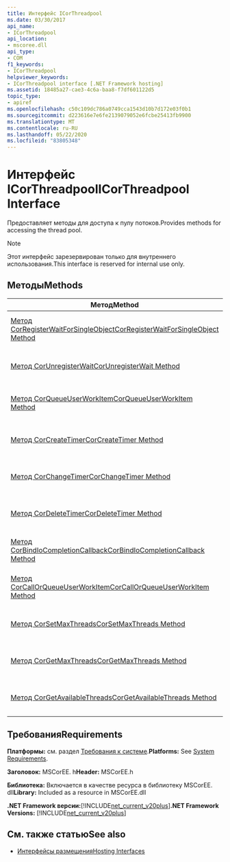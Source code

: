 ```yaml
---
title: Интерфейс ICorThreadpool
ms.date: 03/30/2017
api_name:
- ICorThreadpool
api_location:
- mscoree.dll
api_type:
- COM
f1_keywords:
- ICorThreadpool
helpviewer_keywords:
- ICorThreadpool interface [.NET Framework hosting]
ms.assetid: 18485a27-cae3-4c6a-baa8-f7df601122d5
topic_type:
- apiref
ms.openlocfilehash: c50c109dc786a0749cca1543d10b7d172e03f0b1
ms.sourcegitcommit: d223616e7e6fe2139079052e6fcbe25413fb9900
ms.translationtype: MT
ms.contentlocale: ru-RU
ms.lasthandoff: 05/22/2020
ms.locfileid: "83805348"
---
```

# <a name="icorthreadpool-interface"></a><span data-ttu-id="c81f3-102">Интерфейс ICorThreadpool</span><span class="sxs-lookup"><span data-stu-id="c81f3-102">ICorThreadpool Interface</span></span>
<span data-ttu-id="c81f3-103">Предоставляет методы для доступа к пулу потоков.</span><span class="sxs-lookup"><span data-stu-id="c81f3-103">Provides methods for accessing the thread pool.</span></span>  
  
> [!NOTE]
> <span data-ttu-id="c81f3-104">Этот интерфейс зарезервирован только для внутреннего использования.</span><span class="sxs-lookup"><span data-stu-id="c81f3-104">This interface is reserved for internal use only.</span></span>  
  
## <a name="methods"></a><span data-ttu-id="c81f3-105">Методы</span><span class="sxs-lookup"><span data-stu-id="c81f3-105">Methods</span></span>  
  
|<span data-ttu-id="c81f3-106">Метод</span><span class="sxs-lookup"><span data-stu-id="c81f3-106">Method</span></span>|<span data-ttu-id="c81f3-107">Описание</span><span class="sxs-lookup"><span data-stu-id="c81f3-107">Description</span></span>|  
|------------|-----------------|  
|[<span data-ttu-id="c81f3-108">Метод CorRegisterWaitForSingleObject</span><span class="sxs-lookup"><span data-stu-id="c81f3-108">CorRegisterWaitForSingleObject Method</span></span>](icorthreadpool-corregisterwaitforsingleobject-method.md)|<span data-ttu-id="c81f3-109">Зарезервировано только для внутреннего использования.</span><span class="sxs-lookup"><span data-stu-id="c81f3-109">Reserved for internal use only.</span></span>|  
|[<span data-ttu-id="c81f3-110">Метод CorUnregisterWait</span><span class="sxs-lookup"><span data-stu-id="c81f3-110">CorUnregisterWait Method</span></span>](icorthreadpool-corunregisterwait-method.md)|<span data-ttu-id="c81f3-111">Зарезервировано только для внутреннего использования.</span><span class="sxs-lookup"><span data-stu-id="c81f3-111">Reserved for internal use only.</span></span>|  
|[<span data-ttu-id="c81f3-112">Метод CorQueueUserWorkItem</span><span class="sxs-lookup"><span data-stu-id="c81f3-112">CorQueueUserWorkItem Method</span></span>](icorthreadpool-corqueueuserworkitem-method.md)|<span data-ttu-id="c81f3-113">Зарезервировано только для внутреннего использования.</span><span class="sxs-lookup"><span data-stu-id="c81f3-113">Reserved for internal use only.</span></span>|  
|[<span data-ttu-id="c81f3-114">Метод CorCreateTimer</span><span class="sxs-lookup"><span data-stu-id="c81f3-114">CorCreateTimer Method</span></span>](icorthreadpool-corcreatetimer-method.md)|<span data-ttu-id="c81f3-115">Зарезервировано только для внутреннего использования.</span><span class="sxs-lookup"><span data-stu-id="c81f3-115">Reserved for internal use only.</span></span>|  
|[<span data-ttu-id="c81f3-116">Метод CorChangeTimer</span><span class="sxs-lookup"><span data-stu-id="c81f3-116">CorChangeTimer Method</span></span>](icorthreadpool-corchangetimer-method.md)|<span data-ttu-id="c81f3-117">Зарезервировано только для внутреннего использования.</span><span class="sxs-lookup"><span data-stu-id="c81f3-117">Reserved for internal use only.</span></span>|  
|[<span data-ttu-id="c81f3-118">Метод CorDeleteTimer</span><span class="sxs-lookup"><span data-stu-id="c81f3-118">CorDeleteTimer Method</span></span>](icorthreadpool-cordeletetimer-method.md)|<span data-ttu-id="c81f3-119">Зарезервировано только для внутреннего использования.</span><span class="sxs-lookup"><span data-stu-id="c81f3-119">Reserved for internal use only.</span></span>|  
|[<span data-ttu-id="c81f3-120">Метод CorBindIoCompletionCallback</span><span class="sxs-lookup"><span data-stu-id="c81f3-120">CorBindIoCompletionCallback Method</span></span>](icorthreadpool-corbindiocompletioncallback-method.md)|<span data-ttu-id="c81f3-121">Зарезервировано только для внутреннего использования.</span><span class="sxs-lookup"><span data-stu-id="c81f3-121">Reserved for internal use only.</span></span>|  
|[<span data-ttu-id="c81f3-122">Метод CorCallOrQueueUserWorkItem</span><span class="sxs-lookup"><span data-stu-id="c81f3-122">CorCallOrQueueUserWorkItem Method</span></span>](icorthreadpool-corcallorqueueuserworkitem-method.md)|<span data-ttu-id="c81f3-123">Зарезервировано только для внутреннего использования.</span><span class="sxs-lookup"><span data-stu-id="c81f3-123">Reserved for internal use only.</span></span>|  
|[<span data-ttu-id="c81f3-124">Метод CorSetMaxThreads</span><span class="sxs-lookup"><span data-stu-id="c81f3-124">CorSetMaxThreads Method</span></span>](icorthreadpool-corsetmaxthreads-method.md)|<span data-ttu-id="c81f3-125">Зарезервировано только для внутреннего использования.</span><span class="sxs-lookup"><span data-stu-id="c81f3-125">Reserved for internal use only.</span></span>|  
|[<span data-ttu-id="c81f3-126">Метод CorGetMaxThreads</span><span class="sxs-lookup"><span data-stu-id="c81f3-126">CorGetMaxThreads Method</span></span>](icorthreadpool-corgetmaxthreads-method.md)|<span data-ttu-id="c81f3-127">Зарезервировано только для внутреннего использования.</span><span class="sxs-lookup"><span data-stu-id="c81f3-127">Reserved for internal use only.</span></span>|  
|[<span data-ttu-id="c81f3-128">Метод CorGetAvailableThreads</span><span class="sxs-lookup"><span data-stu-id="c81f3-128">CorGetAvailableThreads Method</span></span>](icorthreadpool-corgetavailablethreads-method.md)|<span data-ttu-id="c81f3-129">Зарезервировано только для внутреннего использования.</span><span class="sxs-lookup"><span data-stu-id="c81f3-129">Reserved for internal use only.</span></span>|  
  
## <a name="requirements"></a><span data-ttu-id="c81f3-130">Требования</span><span class="sxs-lookup"><span data-stu-id="c81f3-130">Requirements</span></span>  
 <span data-ttu-id="c81f3-131">**Платформы:** см. раздел [Требования к системе](../../get-started/system-requirements.md).</span><span class="sxs-lookup"><span data-stu-id="c81f3-131">**Platforms:** See [System Requirements](../../get-started/system-requirements.md).</span></span>  
  
 <span data-ttu-id="c81f3-132">**Заголовок:** MSCorEE. h</span><span class="sxs-lookup"><span data-stu-id="c81f3-132">**Header:** MSCorEE.h</span></span>  
  
 <span data-ttu-id="c81f3-133">**Библиотека:** Включается в качестве ресурса в библиотеку MSCorEE. dll</span><span class="sxs-lookup"><span data-stu-id="c81f3-133">**Library:** Included as a resource in MSCorEE.dll</span></span>  
  
 <span data-ttu-id="c81f3-134">**.NET Framework версии:**[!INCLUDE[net_current_v20plus](../../../../includes/net-current-v20plus-md.md)]</span><span class="sxs-lookup"><span data-stu-id="c81f3-134">**.NET Framework Versions:** [!INCLUDE[net_current_v20plus](../../../../includes/net-current-v20plus-md.md)]</span></span>  
  
## <a name="see-also"></a><span data-ttu-id="c81f3-135">См. также статью</span><span class="sxs-lookup"><span data-stu-id="c81f3-135">See also</span></span>

- [<span data-ttu-id="c81f3-136">Интерфейсы размещения</span><span class="sxs-lookup"><span data-stu-id="c81f3-136">Hosting Interfaces</span></span>](hosting-interfaces.md)
